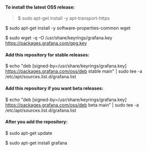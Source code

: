 #### To install the latest OSS release:

> $ sudo apt-get install -y apt-transport-https

$ sudo apt-get install -y software-properties-common wget

$ sudo wget -q -O /usr/share/keyrings/grafana.key https://packages.grafana.com/gpg.key


#### Add this repository for stable releases:

$ echo "deb [signed-by=/usr/share/keyrings/grafana.key] https://packages.grafana.com/oss/deb stable main" | sudo tee -a /etc/apt/sources.list.d/grafana.list

#### Add this repository if you want beta releases:

$ echo "deb [signed-by=/usr/share/keyrings/grafana.key] https://packages.grafana.com/oss/deb beta main" | sudo tee -a /etc/apt/sources.list.d/grafana.list

#### After you add the repository:

$ sudo apt-get update

$ sudo apt-get install grafana
